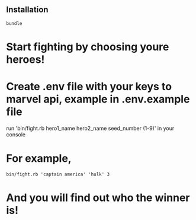 ## Installation
  `bundle`
# Start fighting by choosing youre heroes!
# Create .env file with your keys to marvel api, example in .env.example file
  run 'bin/fight.rb hero1_name hero2_name seed_number (1-9)' in your console
# For example, 
    bin/fight.rb 'captain america' 'hulk' 3
# And you will find out who the winner is!
